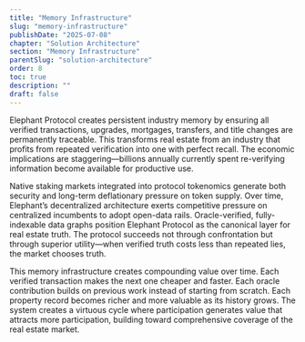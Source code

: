 ```yaml
---
title: "Memory Infrastructure"
slug: "memory-infrastructure"
publishDate: "2025-07-08"
chapter: "Solution Architecture"
section: "Memory Infrastructure"
parentSlug: "solution-architecture"
order: 8
toc: true
description: ""
draft: false
---
```


Elephant Protocol creates persistent industry memory by ensuring all verified transactions, upgrades, mortgages, transfers, and title changes are permanently traceable. This transforms real estate from an industry that profits from repeated verification into one with perfect recall. The economic implications are staggering—billions annually currently spent re-verifying information become available for productive use.

Native staking markets integrated into protocol tokenomics generate both security and long-term deflationary pressure on token supply. Over time, Elephant’s decentralized architecture exerts competitive pressure on centralized incumbents to adopt open-data rails. Oracle-verified, fully-indexable data graphs position Elephant Protocol as the canonical layer for real estate truth. The protocol succeeds not through confrontation but through superior utility—when verified truth costs less than repeated lies, the market chooses truth.

This memory infrastructure creates compounding value over time. Each verified transaction makes the next one cheaper and faster. Each oracle contribution builds on previous work instead of starting from scratch. Each property record becomes richer and more valuable as its history grows. The system creates a virtuous cycle where participation generates value that attracts more participation, building toward comprehensive coverage of the real estate market.
